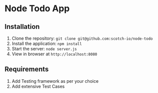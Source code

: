 # Node Todo App

## Installation

1. Clone the repository: `git clone git@github.com:scotch-io/node-todo`
2. Install the application: `npm install`
3. Start the server: `node server.js`
4. View in browser at `http://localhost:8080`

## Requirements

1. Add Testing framework as per your choice
2. Add extensive Test Cases

